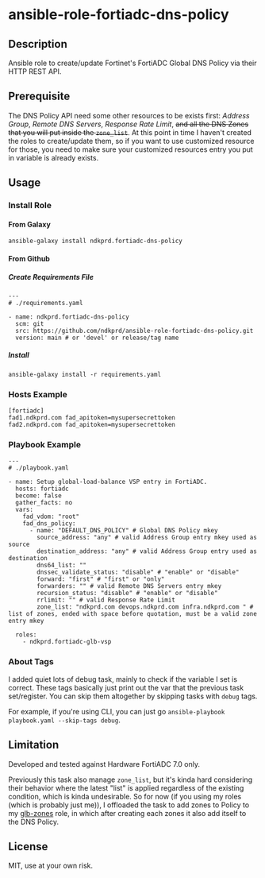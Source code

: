 # ansible-role-fortiadc-dns-policy

## Description

Ansible role to create/update Fortinet's FortiADC Global DNS Policy via their HTTP REST API. 

## Prerequisite

The DNS Policy API need some other resources to be exists first: *Address Group*, *Remote DNS Servers*, *Response Rate Limit*, ~~and all the DNS Zones that you will put inside the `zone_list`~~. At this point in time I haven't created the roles to create/update them, so if you want to use customized resource for those, you need to make sure your customized resources entry you put in variable is already exists.

## Usage

### Install Role

#### From Galaxy

```
ansible-galaxy install ndkprd.fortiadc-dns-policy
```

#### From Github

##### Create Requirements File

```
---
# ./requirements.yaml

- name: ndkprd.fortiadc-dns-policy
  scm: git
  src: https://github.com/ndkprd/ansible-role-fortiadc-dns-policy.git
  version: main # or 'devel' or release/tag name
```

##### Install

```
ansible-galaxy install -r requirements.yaml
```

### Hosts Example

```
[fortiadc]
fad1.ndkprd.com fad_apitoken=mysupersecrettoken
fad2.ndkprd.com fad_apitoken=mysupersecrettoken
```

### Playbook Example

```
---
# ./playbook.yaml

- name: Setup global-load-balance VSP entry in FortiADC.
  hosts: fortiadc
  become: false
  gather_facts: no
  vars:
    fad_vdom: "root"
    fad_dns_policy:
      - name: "DEFAULT_DNS_POLICY" # Global DNS Policy mkey
        source_address: "any" # valid Address Group entry mkey used as source
        destination_address: "any" # valid Address Group entry used as destination
        dns64_list: ""
        dnssec_validate_status: "disable" # "enable" or "disable"
        forward: "first" # "first" or "only"
        forwarders: "" # valid Remote DNS Servers entry mkey
        recursion_status: "disable" # "enable" or "disable"
        rrlimit: "" # valid Response Rate Limit 
        zone_list: "ndkprd.com devops.ndkprd.com infra.ndkprd.com " # list of zones, ended with space before quotation, must be a valid zone entry mkey

  roles:
    - ndkprd.fortiadc-glb-vsp

```

### About Tags

I added quiet lots of debug task, mainly to check if the variable I set is correct. These tags basically just print out the var that the previous task set/register. You can skip them altogether by skipping tasks with `debug` tags.

For example, if you're using CLI, you can just go `ansible-playbook playbook.yaml --skip-tags debug`.

## Limitation

Developed and tested against Hardware FortiADC 7.0 only.

Previously this task also manage `zone_list`, but it's kinda hard considering their behavior where the latest "list" is applied regardless of the existing condition, which is kinda undesirable. So for now (if you using my roles (which is probably just me)), I offloaded the task to add zones to Policy to my [glb-zones](https://github.com/ndkprd/ansible-role-fortiadc-dns-zones) role, in which after creating each zones it also add itself to the DNS Policy.

## License

MIT, use at your own risk.